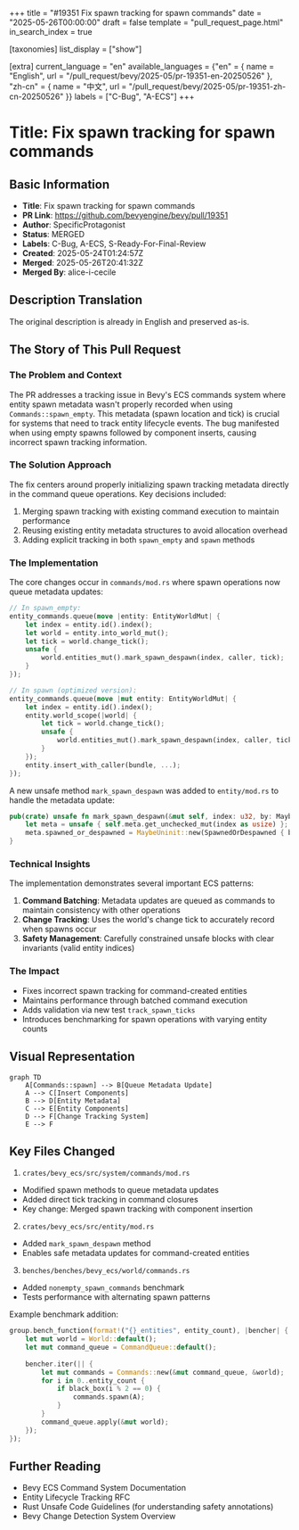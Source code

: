 +++
title = "#19351 Fix spawn tracking for spawn commands"
date = "2025-05-26T00:00:00"
draft = false
template = "pull_request_page.html"
in_search_index = true

[taxonomies]
list_display = ["show"]

[extra]
current_language = "en"
available_languages = {"en" = { name = "English", url = "/pull_request/bevy/2025-05/pr-19351-en-20250526" }, "zh-cn" = { name = "中文", url = "/pull_request/bevy/2025-05/pr-19351-zh-cn-20250526" }}
labels = ["C-Bug", "A-ECS"]
+++

# Title: Fix spawn tracking for spawn commands

## Basic Information
- **Title**: Fix spawn tracking for spawn commands
- **PR Link**: https://github.com/bevyengine/bevy/pull/19351
- **Author**: SpecificProtagonist
- **Status**: MERGED
- **Labels**: C-Bug, A-ECS, S-Ready-For-Final-Review
- **Created**: 2025-05-24T01:24:57Z
- **Merged**: 2025-05-26T20:41:32Z
- **Merged By**: alice-i-cecile

## Description Translation
The original description is already in English and preserved as-is.

## The Story of This Pull Request

### The Problem and Context
The PR addresses a tracking issue in Bevy's ECS commands system where entity spawn metadata wasn't properly recorded when using `Commands::spawn_empty`. This metadata (spawn location and tick) is crucial for systems that need to track entity lifecycle events. The bug manifested when using empty spawns followed by component inserts, causing incorrect spawn tracking information.

### The Solution Approach
The fix centers around properly initializing spawn tracking metadata directly in the command queue operations. Key decisions included:
1. Merging spawn tracking with existing command execution to maintain performance
2. Reusing existing entity metadata structures to avoid allocation overhead
3. Adding explicit tracking in both `spawn_empty` and `spawn` methods

### The Implementation
The core changes occur in `commands/mod.rs` where spawn operations now queue metadata updates:

```rust
// In spawn_empty:
entity_commands.queue(move |entity: EntityWorldMut| {
    let index = entity.id().index();
    let world = entity.into_world_mut();
    let tick = world.change_tick();
    unsafe {
        world.entities_mut().mark_spawn_despawn(index, caller, tick);
    }
});

// In spawn (optimized version):
entity_commands.queue(move |mut entity: EntityWorldMut| {
    let index = entity.id().index();
    entity.world_scope(|world| {
        let tick = world.change_tick();
        unsafe {
            world.entities_mut().mark_spawn_despawn(index, caller, tick);
        }
    });
    entity.insert_with_caller(bundle, ...);
});
```

A new unsafe method `mark_spawn_despawn` was added to `entity/mod.rs` to handle the metadata update:

```rust
pub(crate) unsafe fn mark_spawn_despawn(&mut self, index: u32, by: MaybeLocation, at: Tick) {
    let meta = unsafe { self.meta.get_unchecked_mut(index as usize) };
    meta.spawned_or_despawned = MaybeUninit::new(SpawnedOrDespawned { by, at });
}
```

### Technical Insights
The implementation demonstrates several important ECS patterns:
1. **Command Batching**: Metadata updates are queued as commands to maintain consistency with other operations
2. **Change Tracking**: Uses the world's change tick to accurately record when spawns occur
3. **Safety Management**: Carefully constrained unsafe blocks with clear invariants (valid entity indices)

### The Impact
- Fixes incorrect spawn tracking for command-created entities
- Maintains performance through batched command execution
- Adds validation via new test `track_spawn_ticks`
- Introduces benchmarking for spawn operations with varying entity counts

## Visual Representation

```mermaid
graph TD
    A[Commands::spawn] --> B[Queue Metadata Update]
    A --> C[Insert Components]
    B --> D[Entity Metadata]
    C --> E[Entity Components]
    D --> F[Change Tracking System]
    E --> F
```

## Key Files Changed

1. `crates/bevy_ecs/src/system/commands/mod.rs`
- Modified spawn methods to queue metadata updates
- Added direct tick tracking in command closures
- Key change: Merged spawn tracking with component insertion

2. `crates/bevy_ecs/src/entity/mod.rs`
- Added `mark_spawn_despawn` method
- Enables safe metadata updates for command-created entities

3. `benches/benches/bevy_ecs/world/commands.rs`
- Added `nonempty_spawn_commands` benchmark
- Tests performance with alternating spawn patterns

Example benchmark addition:
```rust
group.bench_function(format!("{}_entities", entity_count), |bencher| {
    let mut world = World::default();
    let mut command_queue = CommandQueue::default();
    
    bencher.iter(|| {
        let mut commands = Commands::new(&mut command_queue, &world);
        for i in 0..entity_count {
            if black_box(i % 2 == 0) {
                commands.spawn(A);
            }
        }
        command_queue.apply(&mut world);
    });
});
```

## Further Reading
- Bevy ECS Command System Documentation
- Entity Lifecycle Tracking RFC
- Rust Unsafe Code Guidelines (for understanding safety annotations)
- Bevy Change Detection System Overview